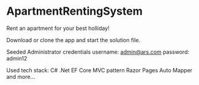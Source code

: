 # ApartmentRentingSystem
Rent an apartment for your best holliday!

Download or clone the app and start the solution file.

Seeded Administrator credentials
username: admin@ars.com
password: admin12

Used tech stack:
C#
.Net
EF Core
MVC pattern
Razor Pages
Auto Mapper
and more...

